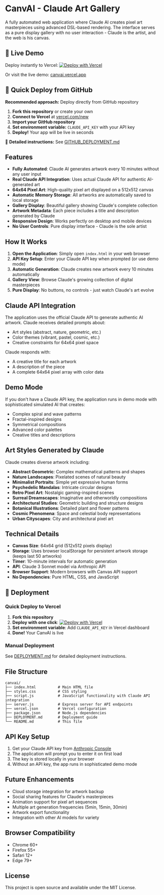 # CanvAI - Claude Art Gallery

A fully automated web application where Claude AI creates pixel art masterpieces using advanced DSL-based rendering. The interface serves as a pure display gallery with no user interaction - Claude is the artist, and the web is his canvas.

## 🚀 Live Demo

Deploy instantly to Vercel:
[![Deploy with Vercel](https://vercel.com/button)](https://vercel.com/new/clone?repository-url=https://github.com/your-username/canvai)

Or visit the live demo: [canvai.vercel.app](https://canvai.vercel.app)

## 🚀 Quick Deploy from GitHub

**Recommended approach:** Deploy directly from GitHub repository

1. **Fork this repository** or create your own
2. **Connect to Vercel** at [vercel.com/new](https://vercel.com/new)
3. **Import your GitHub repository**
4. **Set environment variable:** `CLAUDE_API_KEY` with your API key
5. **Deploy!** Your app will be live in seconds

📖 **Detailed instructions:** See [GITHUB_DEPLOYMENT.md](GITHUB_DEPLOYMENT.md)

## Features

- **Fully Automated**: Claude AI generates artwork every 10 minutes without any user input
- **Real Claude API Integration**: Uses actual Claude API for authentic AI-generated art
- **64x64 Pixel Art**: High-quality pixel art displayed on a 512x512 canvas
- **Automatic Memory Storage**: All artworks are automatically saved to local storage
- **Gallery Display**: Beautiful gallery showing Claude's complete collection
- **Artwork Metadata**: Each piece includes a title and description generated by Claude
- **Responsive Design**: Works perfectly on desktop and mobile devices
- **No User Controls**: Pure display interface - Claude is the sole artist

## How It Works

1. **Open the Application**: Simply open `index.html` in your web browser
2. **API Key Setup**: Enter your Claude API key when prompted (or use demo mode)
3. **Automatic Generation**: Claude creates new artwork every 10 minutes automatically
4. **Gallery View**: Browse Claude's growing collection of digital masterpieces
5. **Pure Display**: No buttons, no controls - just watch Claude's art evolve

## Claude API Integration

The application uses the official Claude API to generate authentic AI artwork. Claude receives detailed prompts about:
- Art styles (abstract, nature, geometric, etc.)
- Color themes (vibrant, pastel, cosmic, etc.)
- Creative constraints for 64x64 pixel space

Claude responds with:
- A creative title for each artwork
- A description of the piece
- A complete 64x64 pixel array with color data

## Demo Mode

If you don't have a Claude API key, the application runs in demo mode with sophisticated simulated AI that creates:
- Complex spiral and wave patterns
- Fractal-inspired designs
- Symmetrical compositions
- Advanced color palettes
- Creative titles and descriptions

## Art Styles Generated by Claude

Claude creates diverse artwork including:
- **Abstract Geometric**: Complex mathematical patterns and shapes
- **Nature Landscapes**: Pixelated scenes of natural beauty
- **Minimalist Portraits**: Simple yet expressive human forms
- **Psychedelic Mandalas**: Intricate circular designs
- **Retro Pixel Art**: Nostalgic gaming-inspired scenes
- **Surreal Dreamscapes**: Imaginative and otherworldly compositions
- **Architectural Studies**: Geometric building and structure designs
- **Botanical Illustrations**: Detailed plant and flower patterns
- **Cosmic Phenomena**: Space and celestial body representations
- **Urban Cityscapes**: City and architectural pixel art

## Technical Details

- **Canvas Size**: 64x64 grid (512x512 pixels display)
- **Storage**: Uses browser localStorage for persistent artwork storage (keeps last 50 artworks)
- **Timer**: 10-minute intervals for automatic generation
- **API**: Claude 3 Sonnet model via Anthropic API
- **Browser Support**: Modern browsers with Canvas API support
- **No Dependencies**: Pure HTML, CSS, and JavaScript

## 🚀 Deployment

### Quick Deploy to Vercel

1. **Fork this repository**
2. **Deploy with one click**: [![Deploy with Vercel](https://vercel.com/button)](https://vercel.com/new/clone?repository-url=https://github.com/your-username/canvai)
3. **Set environment variable**: Add `CLAUDE_API_KEY` in Vercel dashboard
4. **Done!** Your CanvAI is live

### Manual Deployment

See [DEPLOYMENT.md](DEPLOYMENT.md) for detailed deployment instructions.

## File Structure

```
canvai/
├── index.html          # Main HTML file
├── styles.css          # CSS styling
├── script.js           # JavaScript functionality with Claude API integration
├── server.js           # Express server for API endpoints
├── vercel.json         # Vercel configuration
├── package.json        # Node.js dependencies
├── DEPLOYMENT.md       # Deployment guide
└── README.md           # This file
```

## API Key Setup

1. Get your Claude API key from [Anthropic Console](https://console.anthropic.com/)
2. The application will prompt you to enter it on first load
3. The key is stored locally in your browser
4. Without an API key, the app runs in sophisticated demo mode

## Future Enhancements

- Cloud storage integration for artwork backup
- Social sharing features for Claude's masterpieces
- Animation support for pixel art sequences
- Multiple art generation frequencies (5min, 15min, 30min)
- Artwork export functionality
- Integration with other AI models for variety

## Browser Compatibility

- Chrome 60+
- Firefox 55+
- Safari 12+
- Edge 79+

## License

This project is open source and available under the MIT License.
